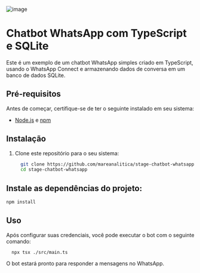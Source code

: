 ![image](https://github.com/mareanalitica/stage-chatbot-whatsapp/assets/125692232/927df9da-b736-4e48-b5dc-e1d0c9dbf956)

# Chatbot WhatsApp com TypeScript e SQLite

Este é um exemplo de um chatbot WhatsApp simples criado em TypeScript, usando o WhatsApp Connect e armazenando dados de conversa em um banco de dados SQLite.

## Pré-requisitos

Antes de começar, certifique-se de ter o seguinte instalado em seu sistema:

- [Node.js](https://nodejs.org/) e [npm](https://www.npmjs.com/)

## Instalação

1. Clone este repositório para o seu sistema:

   ```bash
     git clone https://github.com/mareanalitica/stage-chatbot-whatsapp
     cd stage-chatbot-whatsapp
   ```
## Instale as dependências do projeto:

   ```bash
   npm install
  ```
## Uso
Após configurar suas credenciais, você pode executar o bot com o seguinte comando:
  ```
    npx tsx ./src/main.ts
  ```
O bot estará pronto para responder a mensagens no WhatsApp.


